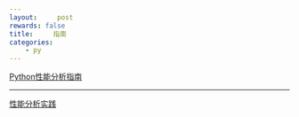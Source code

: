 ```yaml
---
layout:     post
rewards: false
title:     指南
categories:
    - py
---
```

[Python性能分析指南](http://python.jobbole.com/84069/?utm_source=blog.jobbole.com&utm_medium=relatedPosts)

----------


[性能分析实践](http://python.jobbole.com/87621/)
